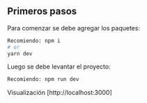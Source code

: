 
## Primeros pasos

Para comenzar se debe agregar los paquetes:

```bash
Recomiendo: npm i
# or
yarn dev
```

Luego se debe levantar el proyecto:

```bash
Recomiendo: npm run dev
```
Visualización [http://localhost:3000]
